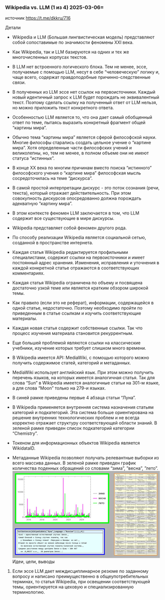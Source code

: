### Wikipedia vs. LLM (1 из 4) 2025-03-06= 
источник https://t.me/dkkru/716

Детали
- Wikipedia и LLM (Большая лингвистическая модель) представляют собой сопоставимые по значимости феномены XXI века.
- Как Wikipedia, так и LLM базируются на одних и тех же многочисленных корпусах текстов.

- В LLM нет встроенного логического блока. Тем не менее, эссе, получаемые с помощью LLM, несут в себе “человеческую” логику и, чаще всего, содержат правдоподобные причинно-следственные связи.
- В полученных из LLM эссе нет ссылок на первоисточники. Каждый новый идентичный запрос к LLM будет порождать не эквивалентный текст. Поэтому сделать ссылку на полученный ответ от LLM нельзя, но можно приложить текст конкретного ответа.
- Особенностью LLM является то, что она дает самый обобщенный ответ по теме, пытаясь выразить конкретный фрагмент общей “картины мира”.
- Обычно тема “картины мира” является сферой философской науки. Многие философы старались создать цельное учение о “картине мира”. Хотя определенные части философских учений и великолепны, но, тем не менее, в полном объеме они не имеют статуса “истинных”.
- В конце XX века по многим причинам вместо поиска “истинного” философского учения о “картине мира” философская мысль сосредоточилась на теме “дискурса”.
- В самой простой интерпретации дискурс - это поток сознания (речи, текста), который отражает действительность. При этом совокупность дискурсов опосредованно должна порождать адекватную “картину мира”.
- В этом контексте феномен LLM заключается в том, что LLM содержит все существующие в мире дискурсы.  

- Wikipedia представляет собой феномен другого рода.
- По способу реализации Wikipedia является социальной сетью, созданной в пространстве интернета.
- Каждая статья Wikipedia редактируется профильными специалистами, содержит ссылки на первоисточники и имеет постоянный адрес хранения. Изменения, исправления и уточнения в каждой конкретной статье отражаются в соответствующих комментариях.
- Каждая статья Wikipedia ограничена по объему и посвящена достаточно узкой теме или является кратким обзором широкой темы.
- Как правило (если это не реферат), информации, содержащейся в одной статье, недостаточно. Поэтому необходимо пройти по приведенным в статье ссылкам и изучить соответствующие материалы.
- Каждая новая статья содержит собственные ссылки. Так что процесс изучения материала становится рекуррентным.
- Еще большей проблемой являются ссылки на классические учебники, изучение которых требует слишком много времени.  

- В Wikipedia имеется API: MediaWiki, с помощью которого можно получить содержимое статей, категорий и метаданных.
- MediaWiki использует английский язык. При этом можно получить перечень языков, на которых имеется аналогичная статья. Так для слова “Sun” в Wikipedia имеется аналогичные статьи на 301-м языке, а для слова “Moon” только на 279-и языках.  

- В синей рамке приведены первые 4 абзаца статьи “Луна”.
- В Wikipedia применяется внутренняя система назначения статьям категорий и подкатегорий. Эта система больше ориентирована на решение внутренних технологических проблем и не всегда корректно отражает структуру соответствующей области знаний. В зеленой рамке приведен список подкатегорий категории “Chemistry”.
- Токеном для информационных объектов Wikipedia является WikidataID.
- Метаданные Wikipedia позволяют получать релевантные выборки из всего массива данных. В зеленой рамке приведен график количества поденных обращений со словами “зима”, ”весна”, ”лето”.  
![ris](photo_2025-03-08_21-04-42.jpg)  
Идеи, цели, выводы
1. Если эссе LLM дает междисциплинарное резюме по заданному вопросу и написано преимущественно в общеупотребительных терминах, то статья Wikipedia, при освещении соответствующей темы, ориентируется на цеховую и специализированную терминологию.
